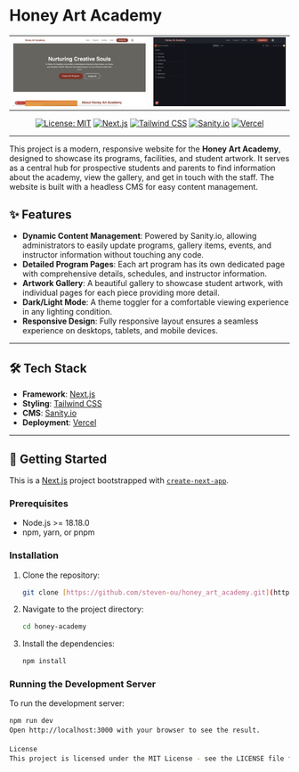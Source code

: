 # Honey Art Academy

<table>
  <tr>
    <td valign="top"><img src="honey-academy/public/cover.png" alt="Honey Art Academy Homepage" width="400"/></td>
    <td valign="top"><img src="honey-academy/public/inner.png" alt="Honey Art Academy Gallery" width="400"/></td>
  </tr>
</table>

<div align="center">

[![License: MIT](https://img.shields.io/badge/License-MIT-yellow.svg)](https://opensource.org/licenses/MIT)
[![Next.js](https://img.shields.io/badge/Next.js-000000?style=for-the-badge&logo=nextdotjs&logoColor=white)](https://nextjs.org/)
[![Tailwind CSS](https://img.shields.io/badge/Tailwind_CSS-38B2AC?style=for-the-badge&logo=tailwind-css&logoColor=white)](https://tailwindcss.com/)
[![Sanity.io](https://img.shields.io/badge/Sanity.io-F03E2F?style=for-the-badge&logo=sanity&logoColor=white)](https://www.sanity.io/)
[![Vercel](https://img.shields.io/badge/Vercel-000000?style=for-the-badge&logo=vercel&logoColor=white)](https://vercel.com/)

</div>

---

This project is a modern, responsive website for the **Honey Art Academy**, designed to showcase its programs, facilities, and student artwork. It serves as a central hub for prospective students and parents to find information about the academy, view the gallery, and get in touch with the staff. The website is built with a headless CMS for easy content management.

## ✨ Features

- **Dynamic Content Management**: Powered by Sanity.io, allowing administrators to easily update programs, gallery items, events, and instructor information without touching any code.
- **Detailed Program Pages**: Each art program has its own dedicated page with comprehensive details, schedules, and instructor information.
- **Artwork Gallery**: A beautiful gallery to showcase student artwork, with individual pages for each piece providing more detail.
- **Dark/Light Mode**: A theme toggler for a comfortable viewing experience in any lighting condition.
- **Responsive Design**: Fully responsive layout ensures a seamless experience on desktops, tablets, and mobile devices.

---

## 🛠️ Tech Stack

- **Framework**: [Next.js](https://nextjs.org/)
- **Styling**: [Tailwind CSS](https://tailwindcss.com/)
- **CMS**: [Sanity.io](https://www.sanity.io/)
- **Deployment**: [Vercel](https://vercel.com/)

---

## 🚀 Getting Started

This is a [Next.js](https://nextjs.org/) project bootstrapped with [`create-next-app`](https://github.com/vercel/next.js/tree/canary/packages/create-next-app).

### Prerequisites

- Node.js >= 18.18.0
- npm, yarn, or pnpm

### Installation

1.  Clone the repository:
    ```bash
    git clone [https://github.com/steven-ou/honey_art_academy.git](https://github.com/steven-ou/honey_art_academy.git)
    ```
2.  Navigate to the project directory:
    ```bash
    cd honey-academy
    ```
3.  Install the dependencies:
    ```bash
    npm install
    ```

### Running the Development Server

To run the development server:

```bash
npm run dev
Open http://localhost:3000 with your browser to see the result.

License
This project is licensed under the MIT License - see the LICENSE file for details.
```
